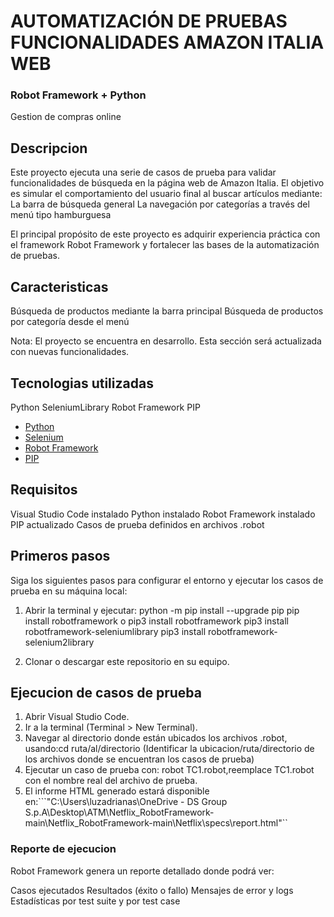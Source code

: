 # AUTOMATIZACIÓN DE PRUEBAS FUNCIONALIDADES AMAZON ITALIA WEB 
### Robot Framework + Python
Gestion de compras online

## Descripcion
Este proyecto ejecuta una serie de casos de prueba para validar funcionalidades de búsqueda en la página web de Amazon Italia. El objetivo es simular el comportamiento del usuario final al buscar artículos mediante:
La barra de búsqueda general
La navegación por categorías a través del menú tipo hamburguesa

El principal propósito de este proyecto es adquirir experiencia práctica con el framework Robot Framework y fortalecer las bases de la automatización de pruebas.

## Caracteristicas
Búsqueda de productos mediante la barra principal
Búsqueda de productos por categoría desde el menú

Nota: El proyecto se encuentra en desarrollo. Esta sección será actualizada con nuevas funcionalidades.

## Tecnologias utilizadas

Python
SeleniumLibrary
Robot Framework
PIP

* [Python](https://www.python.org/downloads/)
* [Selenium](https://robotframework.org/SeleniumLibrary/)
* [Robot Framework](https://robotframework.org)
* [PIP](https://www.groovypost.com/howto/install-pip-on-a-mac/)

## Requisitos 
Visual Studio Code instalado
Python instalado
Robot Framework instalado
PIP actualizado
Casos de prueba definidos en archivos .robot

## Primeros pasos

Siga los siguientes pasos para configurar el entorno y ejecutar los casos de prueba en su máquina local:
1. Abrir la terminal y ejecutar:
python -m pip install --upgrade pip
pip install robotframework o pip3 install robotframework 
pip3 install robotframework-seleniumlibrary
pip3 install robotframework-selenium2library 

2. Clonar o descargar este repositorio en su equipo.

## Ejecucion de casos de prueba

1. Abrir Visual Studio Code.
2. Ir a la terminal (Terminal > New Terminal).
3. Navegar al directorio donde están ubicados los archivos .robot, usando:cd ruta/al/directorio 
(Identificar la ubicacion/ruta/directorio de los archivos donde se encuentran los casos de prueba)
4. Ejecutar un caso de prueba con: robot TC1.robot,reemplace TC1.robot con el nombre real del archivo de prueba.
5. El informe HTML generado estará disponible en:```"C:\Users\luzadrianas\OneDrive - DS Group S.p.A\Desktop\ATM\Netflix_RobotFramework-main\Netflix_RobotFramework-main\Netflix\specs\report.html"``

### Reporte de ejecucion 

Robot Framework genera un reporte detallado donde podrá ver:

Casos ejecutados
Resultados (éxito o fallo)
Mensajes de error y logs
Estadísticas por test suite y por test case

